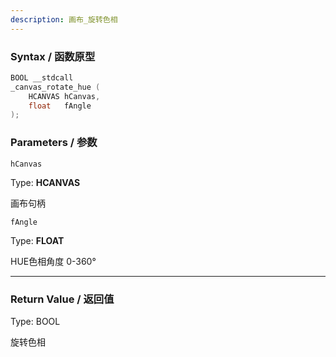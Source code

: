```yaml
---
description: 画布_旋转色相
---
```


### Syntax / 函数原型

```C++
BOOL __stdcall 
_canvas_rotate_hue (
    HCANVAS hCanvas,
    float   fAngle
);
```


### Parameters / 参数

`hCanvas`

Type: **HCANVAS**

画布句柄

`fAngle`

Type: **FLOAT**

HUE色相角度 0-360°

---

### Return Value / 返回值

Type: BOOL

旋转色相